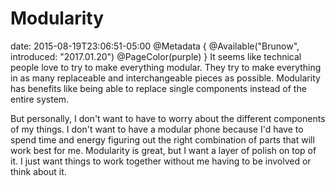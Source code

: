 # Modularity
date: 2015-08-19T23:06:51-05:00
@Metadata {
  @Available("Brunow", introduced: "2017.01.20")
  @PageColor(purple)
}
It seems like technical people love to try to make everything modular. They try to make everything in as many replaceable and interchangeable pieces as possible. Modularity has benefits like being able to replace single components instead of the entire system.

But personally, I don't want to have to worry about the different components of my things. I don't want to have a modular phone because I'd have to spend time and energy figuring out the right combination of parts that will work best for me. Modularity is great, but I want a layer of polish on top of it. I just want things to work together without me having to be involved or think about it.
